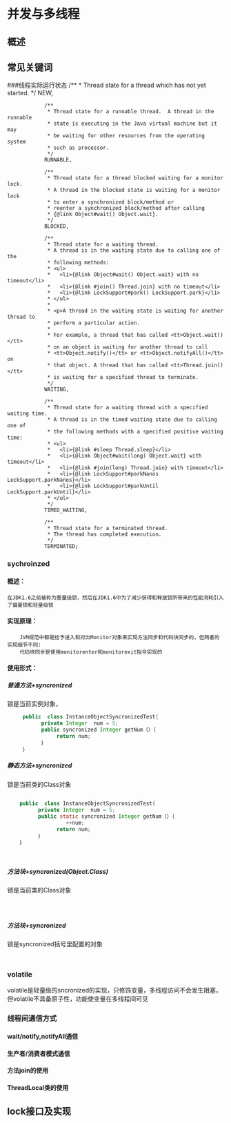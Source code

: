 # 并发与多线程


## 概述
 
## 常见关键词

###线程实际运行状态
          /**
                 * Thread state for a thread which has not yet started.
                 */
                NEW,
        
                /**
                 * Thread state for a runnable thread.  A thread in the runnable
                 * state is executing in the Java virtual machine but it may
                 * be waiting for other resources from the operating system
                 * such as processor.
                 */
                RUNNABLE,
        
                /**
                 * Thread state for a thread blocked waiting for a monitor lock.
                 * A thread in the blocked state is waiting for a monitor lock
                 * to enter a synchronized block/method or
                 * reenter a synchronized block/method after calling
                 * {@link Object#wait() Object.wait}.
                 */
                BLOCKED,
        
                /**
                 * Thread state for a waiting thread.
                 * A thread is in the waiting state due to calling one of the
                 * following methods:
                 * <ul>
                 *   <li>{@link Object#wait() Object.wait} with no timeout</li>
                 *   <li>{@link #join() Thread.join} with no timeout</li>
                 *   <li>{@link LockSupport#park() LockSupport.park}</li>
                 * </ul>
                 *
                 * <p>A thread in the waiting state is waiting for another thread to
                 * perform a particular action.
                 *
                 * For example, a thread that has called <tt>Object.wait()</tt>
                 * on an object is waiting for another thread to call
                 * <tt>Object.notify()</tt> or <tt>Object.notifyAll()</tt> on
                 * that object. A thread that has called <tt>Thread.join()</tt>
                 * is waiting for a specified thread to terminate.
                 */
                WAITING,
        
                /**
                 * Thread state for a waiting thread with a specified waiting time.
                 * A thread is in the timed waiting state due to calling one of
                 * the following methods with a specified positive waiting time:
                 * <ul>
                 *   <li>{@link #sleep Thread.sleep}</li>
                 *   <li>{@link Object#wait(long) Object.wait} with timeout</li>
                 *   <li>{@link #join(long) Thread.join} with timeout</li>
                 *   <li>{@link LockSupport#parkNanos LockSupport.parkNanos}</li>
                 *   <li>{@link LockSupport#parkUntil LockSupport.parkUntil}</li>
                 * </ul>
                 */
                TIMED_WAITING,
        
                /**
                 * Thread state for a terminated thread.
                 * The thread has completed execution.
                 */
                TERMINATED;


 ###  sychroinzed
 ####     概述：
    在JDK1.6之前被称为重量级锁，然后在JDK1.6中为了减少获得和释放锁所带来的性能消耗引入了偏量锁和轻量级锁
      
####      实现原理：
        JVM规范中都是给予进入和对出Monitor对象来实现方法同步和代码块同步的，但两者的实现细节不同:
        代码块同步是使用monitorenter和monitorexit指令实现的
####      使用形式：
#####     普通方法+syncronized
   锁是当前实例对象，
            
```java  
     public  class InstanceObjectSyncronizedTest{
           private Integer  num = 5;
           public syncronized Integer getNum（）｛
                return num;
           ｝
     ｝
```    




#####            静态方法+syncronized
锁是当前类的Class对象

```java
    
    public  class InstanceObjectSyncronizedTest{
          private Integer  num = 5;
          public static syncronized Integer getNum（）｛
                   ++num;
                return num;
          ｝
    ｝
    
    
```






#####     方法块+syncronized(Object.Class)
   锁是当前类的Class对象
```java




```
            
#####     方法块+syncronized
   锁是syncronized括号里配置的对象
```java



```     
 ### volatile
   volatile是轻量级的sncronized的实现，只修饰变量，多线程访问不会发生阻塞，但volatile不具备原子性，功能使变量在多线程间可见
       
   
 
 ### 线程间通信方式
 
 #### wait/notify,notifyAll通信
 
     
 #### 生产者/消费者模式通信
 #### 方法join的使用
 #### ThreadLocal类的使用
 
 ## lock接口及实现
